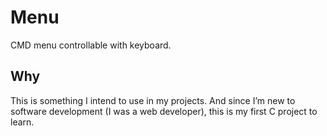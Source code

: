 # Menu
CMD menu controllable with keyboard.

## Why
This is something I intend to use in my projects. And since I’m new to software development (I was a web developer), this is my first C project to learn.
